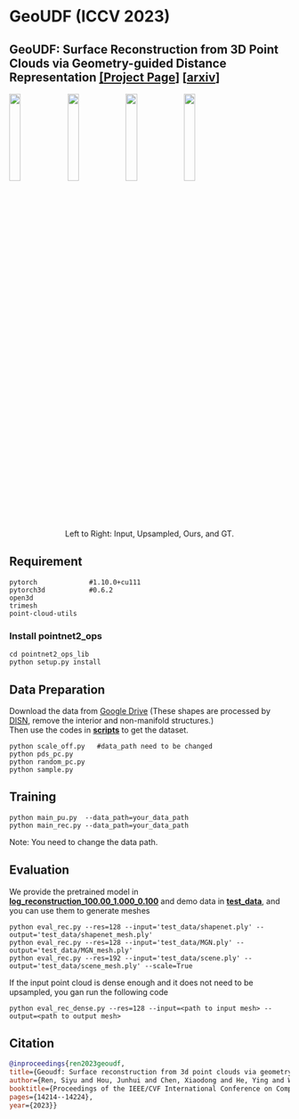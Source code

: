 # GeoUDF (ICCV 2023)
## GeoUDF: Surface Reconstruction from 3D Point Clouds via Geometry-guided Distance Representation [[**Project Page**]](https://rsy6318.github.io/GeoUDF.html)  [[**arxiv**]](https://arxiv.org/abs/2211.16762)  

<div class="container">
<div class="row">
<div class="col-12 text-center" id="pipeline">
<img src='demo/input.gif' width=20%> 
<img src='demo/pu.gif' width=20%> 
<img src='demo/result.gif' width=20%>
<img src='demo/gt.gif' width=20%>
<center><div>Left to Right: Input, Upsampled, Ours, and GT.</div> </center>
</div>
</div>
</div>  
      
## Requirement
```
pytorch             #1.10.0+cu111
pytorch3d           #0.6.2
open3d
trimesh
point-cloud-utils
```
### Install **pointnet2_ops**
```
cd pointnet2_ops_lib   
python setup.py install
```
## Data Preparation
Download the data from [Google Drive](https://drive.google.com/drive/folders/1QGhDW335L7ra31uw5U-0V7hB-viA0JXr) (These shapes are processed by [DISN](https://github.com/Xharlie/DISN), remove the interior and non-manifold structures.)   
Then use the codes in [**scripts**](scripts) to get the dataset.
```
python scale_off.py   #data_path need to be changed   
python pds_pc.py   
python random_pc.py   
python sample.py
```

## Training
```
python main_pu.py  --data_path=your_data_path
python main_rec.py --data_path=your_data_path
```
Note: You need to change the data path.
## Evaluation
We provide the pretrained model in [**log_reconstruction_100.00_1.000_0.100**](log_reconstruction_100.00_1.000_0.100) and demo data in [**test_data**](test_data), and you can use them to generate meshes
```
python eval_rec.py --res=128 --input='test_data/shapenet.ply' --output='test_data/shapenet_mesh.ply'   
python eval_rec.py --res=128 --input='test_data/MGN.ply' --output='test_data/MGN_mesh.ply'   
python eval_rec.py --res=192 --input='test_data/scene.ply' --output='test_data/scene_mesh.ply' --scale=True
```  
If the input point cloud is dense enough and it does not need to be upsampled, you gan run the following code
```
python eval_rec_dense.py --res=128 --input=<path to input mesh> --output=<path to output mesh>
```

## Citation  
```bibtex
@inproceedings{ren2023geoudf,
title={Geoudf: Surface reconstruction from 3d point clouds via geometry-guided distance representation},
author={Ren, Siyu and Hou, Junhui and Chen, Xiaodong and He, Ying and Wang, Wenping},
booktitle={Proceedings of the IEEE/CVF International Conference on Computer Vision},
pages={14214--14224},
year={2023}}
```
